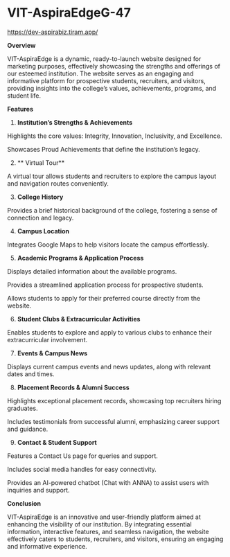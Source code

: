 # VIT-AspiraEdgeG-47
https://dev-aspirabiz.tiram.app/

**Overview**

VIT-AspiraEdge is a dynamic, ready-to-launch website designed for marketing purposes, effectively showcasing the strengths and offerings of our esteemed institution. The website serves as an engaging and informative platform for prospective students, recruiters, and visitors, providing insights into the college’s values, achievements, programs, and student life.

**Features**

1. **Institution’s Strengths & Achievements**

Highlights the core values: Integrity, Innovation, Inclusivity, and Excellence.

Showcases Proud Achievements that define the institution’s legacy.

2. ** Virtual Tour**

A virtual tour allows students and recruiters to explore the campus layout and navigation routes conveniently.

3. **College History**

Provides a brief historical background of the college, fostering a sense of connection and legacy.

4. **Campus Location**

Integrates Google Maps to help visitors locate the campus effortlessly.

5. **Academic Programs & Application Process**

Displays detailed information about the available programs.

Provides a streamlined application process for prospective students.

Allows students to apply for their preferred course directly from the website.

6. **Student Clubs & Extracurricular Activities**

Enables students to explore and apply to various clubs to enhance their extracurricular involvement.

7. **Events & Campus News**

Displays current campus events and news updates, along with relevant dates and times.

8. **Placement Records & Alumni Success**

Highlights exceptional placement records, showcasing top recruiters hiring graduates.

Includes testimonials from successful alumni, emphasizing career support and guidance.

9. **Contact & Student Support**

Features a Contact Us page for queries and support.

Includes social media handles for easy connectivity.

Provides an AI-powered chatbot (Chat with ANNA) to assist users with inquiries and support.

**Conclusion**

VIT-AspiraEdge is an innovative and user-friendly platform aimed at enhancing the visibility of our institution. By integrating essential information, interactive features, and seamless navigation, the website effectively caters to students, recruiters, and visitors, ensuring an engaging and informative experience.

